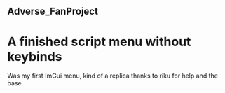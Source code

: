 ## Adverse_FanProject

# A finished script menu without keybinds

Was my first ImGui menu, kind of a replica thanks to riku for help and the base.



